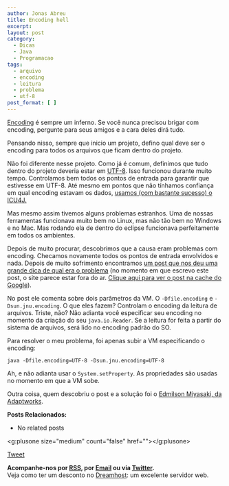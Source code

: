 ```yaml
---
author: Jonas Abreu
title: Encoding hell
excerpt:
layout: post
category:
  - Dicas
  - Java
  - Programacao
tags:
  - arquivo
  - encoding
  - leitura
  - problema
  - utf-8
post_format: [ ]
---
```

[Encoding][1] é sempre um inferno. Se você nunca precisou brigar com encoding, pergunte para seus amigos e a cara deles dirá tudo.

Pensando nisso, sempre que inicio um projeto, defino qual deve ser o encoding para todos os arquivos que ficam dentro do projeto.

Não foi diferente nesse projeto. Como já é comum, definimos que tudo dentro do projeto deveria estar em [UTF-8][2]. Isso funcionou durante muito tempo. Controlamos bem todos os pontos de entrada para garantir que estivesse em UTF-8. Até mesmo em pontos que não tínhamos confiança em qual encoding estavam os dados, [usamos (com bastante sucesso) o ICU4J.][3]

Mas mesmo assim tivemos alguns problemas estranhos. Uma de nossas ferramentas funcionava muito bem no Linux, mas não tão bem no Windows e no Mac. Mas rodando ela de dentro do eclipse funcionava perfeitamente em todos os ambientes.

Depois de muito procurar, descobrimos que a causa eram problemas com encoding. Checamos novamente todos os pontos de entrada envolvidos e nada. Depois de muito sofrimento encontramos [um post que nos deu uma grande dica de qual era o problema][4] (no momento em que escrevo este post, o site parece estar fora do ar. [Clique aqui para ver o post na cache do Google][5]).

No post ele comenta sobre dois parâmetros da VM. O `-Dfile.encoding` e `-Dsun.jnu.encoding`. O que eles fazem? Controlam o encoding da leitura de arquivos. Triste, não? Não adianta você especificar seu encoding no momento da criação do seu `java.io.Reader`. Se a leitura for feita a partir do sistema de arquivos, será lido no encoding padrão do SO.

Para resolver o meu problema, foi apenas subir a VM especificando o encoding:

    
    java -Dfile.encoding=UTF-8 -Dsun.jnu.encoding=UTF-8
    

Ah, e não adianta usar o `System.setProperty`. As propriedades são usadas no momento em que a VM sobe.

Outra coisa, quem descobriu o post e a solução foi o [Edmilson Miyasaki, da Adaptworks][6].

**Posts Relacionados:** 
*   No related posts

<g:plusone size="medium" count="false" href=""></g:plusone> 

[Tweet][7] 





**Acompanhe-nos por [ RSS][8], por [Email][9] ou via [Twitter][10].**  
Veja como ter um desconto no [Dreamhost][11]: um excelente servidor web.

 [1]: http://en.wikipedia.org/wiki/Character_encoding
 [2]: http://en.wikipedia.org/wiki/Utf8
 [3]: http://vidageek.net/2010/03/31/como-descobrir-o-real-encoding-de-um-arquivo-em-java/
 [4]: http://happygiraffe.net/blog/2009/09/24/java-platform-encoding/
 [5]: http://webcache.googleusercontent.com/search?q=cache:pTzer_xns3YJ:happygiraffe.net/blog/2009/09/24/java-platform-encoding/+happygiraffe.net/blog/2009/09/24/java-platform-encoding/&hl=en&strip=1
 [6]: http://www.adaptworks.com.br
 [7]: https://twitter.com/share
 [8]: http://feeds.feedburner.com/VidaGeek
 [9]: http://feedburner.google.com/fb/a/mailverify?uri=VidaGeek&loc=pt_BR
 [10]: http://twitter.com/blogvidageek
 [11]: http://vidageek.net/dreamhost/